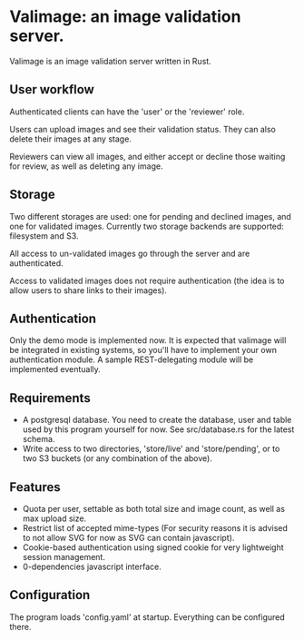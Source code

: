 # Valimage: an image validation server.

Valimage is an image validation server written in Rust.

## User workflow

Authenticated clients can have the 'user' or the 'reviewer' role.

Users can upload images and see their validation status. They can also delete
their images at any stage.

Reviewers can view all images, and either accept or decline those waiting for
review, as well as deleting any image.

## Storage

Two different storages are used: one for pending and declined images, and one for
validated images. Currently two storage backends are supported: filesystem and S3.

All access to un-validated images go through the server and are authenticated.

Access to validated images does not require authentication (the idea is to allow
users to share links to their images).

## Authentication

Only the demo mode is implemented now. It is expected that valimage will be
integrated in existing systems, so you'll have to implement your own authentication
module. A sample REST-delegating module will be implemented eventually.

## Requirements

  - A postgresql database. You need to create the database, user and table used by
this program yourself for now. See src/database.rs for the latest schema.
  - Write access to two directories, 'store/live' and 'store/pending', or to two
  S3 buckets (or any combination of the above).

## Features

  - Quota per user, settable as both total size and image count, as well as max upload size.
  - Restrict list of accepted mime-types (For security reasons it is advised to not allow SVG for now as SVG can contain javascript).
  - Cookie-based authentication using signed cookie for very lightweight session management.
  - 0-dependencies javascript interface.

## Configuration

The program loads 'config.yaml' at startup. Everything can be configured there.